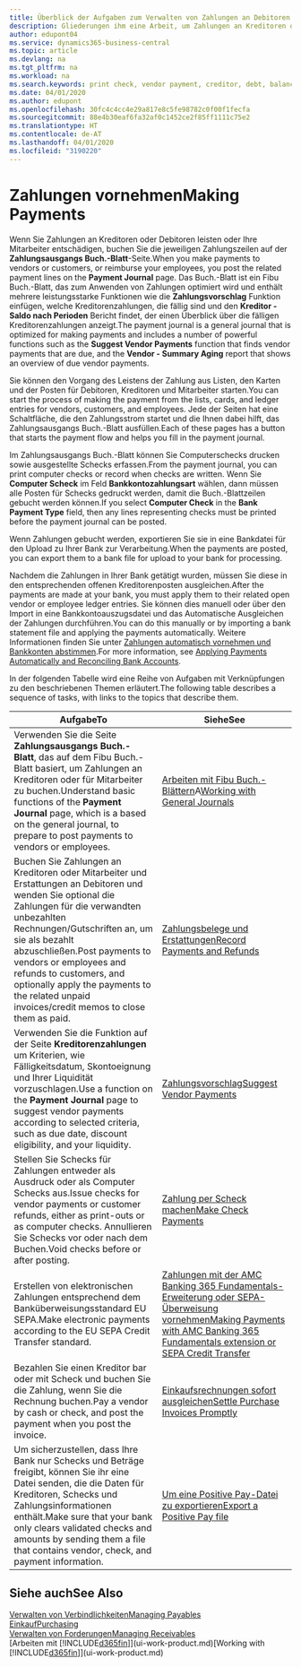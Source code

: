 ```yaml
---
title: Überblick der Aufgaben zum Verwalten von Zahlungen an Debitoren | Microsoft Docs
description: Gliederungen ihm eine Arbeit, um Zahlungen an Kreditoren oder zu den Gläubigern, einschließlich Buchungszahlungszeilen und das Anzeigen einer Übersicht über den fälligen Saldo zu verwalten.
author: edupont04
ms.service: dynamics365-business-central
ms.topic: article
ms.devlang: na
ms.tgt_pltfrm: na
ms.workload: na
ms.search.keywords: print check, vendor payment, creditor, debt, balance due, AP
ms.date: 04/01/2020
ms.author: edupont
ms.openlocfilehash: 30fc4c4cc4e29a817e8c5fe98782c0f00f1fecfa
ms.sourcegitcommit: 88e4b30eaf6fa32af0c1452ce2f85ff1111c75e2
ms.translationtype: HT
ms.contentlocale: de-AT
ms.lasthandoff: 04/01/2020
ms.locfileid: "3190220"
---
```

# <a name="making-payments"></a><span data-ttu-id="00310-103">Zahlungen vornehmen</span><span class="sxs-lookup"><span data-stu-id="00310-103">Making Payments</span></span>

<span data-ttu-id="00310-104">Wenn Sie Zahlungen an Kreditoren oder Debitoren leisten oder Ihre Mitarbeiter entschädigen, buchen Sie die jeweiligen Zahlungszeilen auf der **Zahlungsausgangs Buch.-Blatt**-Seite.</span><span class="sxs-lookup"><span data-stu-id="00310-104">When you make payments to vendors or customers, or reimburse your employees, you post the related payment lines on the **Payment Journal** page.</span></span> <span data-ttu-id="00310-105">Das Buch.-Blatt ist ein Fibu Buch.-Blatt, das zum Anwenden von Zahlungen optimiert wird und enthält mehrere leistungsstarke Funktionen wie die **Zahlungsvorschlag** Funktion einfügen, welche Kreditorenzahlungen, die fällig sind und den **Kreditor - Saldo nach Perioden** Bericht findet, der einen Überblick über die fälligen Kreditorenzahlungen anzeigt.</span><span class="sxs-lookup"><span data-stu-id="00310-105">The payment journal is a general journal that is optimized for making payments and includes a number of powerful functions such as the **Suggest Vendor Payments** function that finds vendor payments that are due, and the **Vendor - Summary Aging** report that shows an overview of due vendor payments.</span></span>  

<span data-ttu-id="00310-106">Sie können den Vorgang des Leistens der Zahlung aus Listen, den Karten und der Posten für Debitoren, Kreditoren und Mitarbeiter starten.</span><span class="sxs-lookup"><span data-stu-id="00310-106">You can start the process of making the payment from the lists, cards, and ledger entries for vendors, customers, and employees.</span></span> <span data-ttu-id="00310-107">Jede der Seiten hat eine Schaltfläche, die den Zahlungsstrom startet und die Ihnen dabei hilft, das Zahlungsausgangs Buch.-Blatt ausfüllen.</span><span class="sxs-lookup"><span data-stu-id="00310-107">Each of these pages has a button that starts the payment flow and helps you fill in the payment journal.</span></span>  

<span data-ttu-id="00310-108">Im Zahlungsausgangs Buch.-Blatt können Sie Computerschecks drucken sowie ausgestellte Schecks erfassen.</span><span class="sxs-lookup"><span data-stu-id="00310-108">From the payment journal, you can print computer checks or record when checks are written.</span></span> <span data-ttu-id="00310-109">Wenn Sie **Computer Scheck** im Feld **Bankkontozahlungsart** wählen, dann müssen alle Posten für Schecks gedruckt werden, damit die Buch.-Blattzeilen gebucht werden können.</span><span class="sxs-lookup"><span data-stu-id="00310-109">If you select **Computer Check** in the **Bank Payment Type** field, then any lines representing checks must be printed before the payment journal can be posted.</span></span>

<span data-ttu-id="00310-110">Wenn Zahlungen gebucht werden, exportieren Sie sie in eine Bankdatei für den Upload zu Ihrer Bank zur Verarbeitung.</span><span class="sxs-lookup"><span data-stu-id="00310-110">When the payments are posted, you can export them to a bank file for upload to your bank for processing.</span></span>

<span data-ttu-id="00310-111">Nachdem die Zahlungen in Ihrer Bank getätigt wurden, müssen Sie diese in den entsprechenden offenen Kreditorenposten ausgleichen.</span><span class="sxs-lookup"><span data-stu-id="00310-111">After the payments are made at your bank, you must apply them to their related open vendor or employee ledger entries.</span></span> <span data-ttu-id="00310-112">Sie können dies manuell oder über den Import in eine Bankkontoauszugsdatei und das Automatische Ausgleichen der Zahlungen durchführen.</span><span class="sxs-lookup"><span data-stu-id="00310-112">You can do this manually or by importing a bank statement file and applying the payments automatically.</span></span> <span data-ttu-id="00310-113">Weitere Informationen finden Sie unter [Zahlungen automatisch vornehmen und Bankkonten abstimmen](receivables-apply-payments-auto-reconcile-bank-accounts.md).</span><span class="sxs-lookup"><span data-stu-id="00310-113">For more information, see [Applying Payments Automatically and Reconciling Bank Accounts](receivables-apply-payments-auto-reconcile-bank-accounts.md).</span></span>

<span data-ttu-id="00310-114">In der folgenden Tabelle wird eine Reihe von Aufgaben mit Verknüpfungen zu den beschriebenen Themen erläutert.</span><span class="sxs-lookup"><span data-stu-id="00310-114">The following table describes a sequence of tasks, with links to the topics that describe them.</span></span>

| <span data-ttu-id="00310-115">Aufgabe</span><span class="sxs-lookup"><span data-stu-id="00310-115">To</span></span> | <span data-ttu-id="00310-116">Siehe</span><span class="sxs-lookup"><span data-stu-id="00310-116">See</span></span> |
| --- | --- |
|<span data-ttu-id="00310-117">Verwenden Sie die Seite **Zahlungsausgangs Buch.-Blatt**, das auf dem Fibu Buch.-Blatt basiert, um Zahlungen an Kreditoren oder für Mitarbeiter zu buchen.</span><span class="sxs-lookup"><span data-stu-id="00310-117">Understand basic functions of the **Payment Journal** page, which is a based on the general journal, to prepare to post payments to vendors or employees.</span></span>|<span data-ttu-id="00310-118">[Arbeiten mit Fibu Buch.-Blättern](ui-work-general-journals.md)A</span><span class="sxs-lookup"><span data-stu-id="00310-118">[Working with General Journals](ui-work-general-journals.md)</span></span>|
|<span data-ttu-id="00310-119">Buchen Sie Zahlungen an Kreditoren oder Mitarbeiter und Erstattungen an Debitoren und wenden Sie optional die Zahlungen für die verwandten unbezahlten Rechnungen/Gutschriften an, um sie als bezahlt abzuschließen.</span><span class="sxs-lookup"><span data-stu-id="00310-119">Post payments to vendors or employees and refunds to customers, and optionally apply the payments to the related unpaid invoices/credit memos to close them as paid.</span></span>|[<span data-ttu-id="00310-120">Zahlungsbelege und Erstattungen</span><span class="sxs-lookup"><span data-stu-id="00310-120">Record Payments and Refunds</span></span>](payables-how-post-payments-refunds.md)|
| <span data-ttu-id="00310-121">Verwenden Sie die Funktion auf der Seite **Kreditorenzahlungen** um Kriterien, wie Fälligkeitsdatum, Skontoeignung und Ihrer Liquidität vorzuschlagen.</span><span class="sxs-lookup"><span data-stu-id="00310-121">Use a function on the **Payment Journal** page to suggest vendor payments according to selected criteria, such as due date, discount eligibility, and your liquidity.</span></span> |[<span data-ttu-id="00310-122">Zahlungsvorschlag</span><span class="sxs-lookup"><span data-stu-id="00310-122">Suggest Vendor Payments</span></span>](payables-how-suggest-vendor-payments.md) |
| <span data-ttu-id="00310-123">Stellen Sie Schecks für Zahlungen entweder als Ausdruck oder als Computer Schecks aus.</span><span class="sxs-lookup"><span data-stu-id="00310-123">Issue checks for vendor payments or customer refunds, either as print-outs or as computer checks.</span></span> <span data-ttu-id="00310-124">Annullieren Sie Schecks vor oder nach dem Buchen.</span><span class="sxs-lookup"><span data-stu-id="00310-124">Void checks before or after posting.</span></span> |[<span data-ttu-id="00310-125">Zahlung per Scheck machen</span><span class="sxs-lookup"><span data-stu-id="00310-125">Make Check Payments</span></span>](payables-how-work-checks.md) |
|<span data-ttu-id="00310-126">Erstellen von elektronischen Zahlungen entsprechend dem Banküberweisungsstandard EU SEPA.</span><span class="sxs-lookup"><span data-stu-id="00310-126">Make electronic payments according to the EU SEPA Credit Transfer standard.</span></span>|[<span data-ttu-id="00310-127">Zahlungen mit der AMC Banking 365 Fundamentals-Erweiterung oder SEPA-Überweisung vornehmen</span><span class="sxs-lookup"><span data-stu-id="00310-127">Making Payments with AMC Banking 365 Fundamentals extension or SEPA Credit Transfer</span></span>](finance-make-payments-with-bank-data-conversion-service-or-sepa-credit-transfer.md)|
| <span data-ttu-id="00310-128">Bezahlen Sie einen Kreditor bar oder mit Scheck und buchen Sie die Zahlung, wenn Sie die Rechnung buchen.</span><span class="sxs-lookup"><span data-stu-id="00310-128">Pay a vendor by cash or check, and post the payment when you post the invoice.</span></span> |[<span data-ttu-id="00310-129">Einkaufsrechnungen sofort ausgleichen</span><span class="sxs-lookup"><span data-stu-id="00310-129">Settle Purchase Invoices Promptly</span></span>](finance-how-to-settle-purchase-invoices-promptly.md) |
| <span data-ttu-id="00310-130">Um sicherzustellen, dass Ihre Bank nur Schecks und Beträge freigibt, können Sie ihr eine Datei senden, die die Daten für Kreditoren, Schecks und Zahlungsinformationen enthält.</span><span class="sxs-lookup"><span data-stu-id="00310-130">Make sure that your bank only clears validated checks and amounts by sending them a file that contains vendor, check, and payment information.</span></span> |[<span data-ttu-id="00310-131">Um eine Positive Pay-Datei zu exportieren</span><span class="sxs-lookup"><span data-stu-id="00310-131">Export a Positive Pay file</span></span>](finance-how-positive-pay.md) |

## <a name="see-also"></a><span data-ttu-id="00310-132">Siehe auch</span><span class="sxs-lookup"><span data-stu-id="00310-132">See Also</span></span>
[<span data-ttu-id="00310-133">Verwalten von Verbindlichkeiten</span><span class="sxs-lookup"><span data-stu-id="00310-133">Managing Payables</span></span>](payables-manage-payables.md)  
[<span data-ttu-id="00310-134">Einkauf</span><span class="sxs-lookup"><span data-stu-id="00310-134">Purchasing</span></span>](purchasing-manage-purchasing.md)  
[<span data-ttu-id="00310-135">Verwalten von Forderungen</span><span class="sxs-lookup"><span data-stu-id="00310-135">Managing Receivables</span></span>](receivables-manage-receivables.md)  
<span data-ttu-id="00310-136">[Arbeiten mit [!INCLUDE[d365fin](includes/d365fin_md.md)]](ui-work-product.md)</span><span class="sxs-lookup"><span data-stu-id="00310-136">[Working with [!INCLUDE[d365fin](includes/d365fin_md.md)]](ui-work-product.md)</span></span>  
